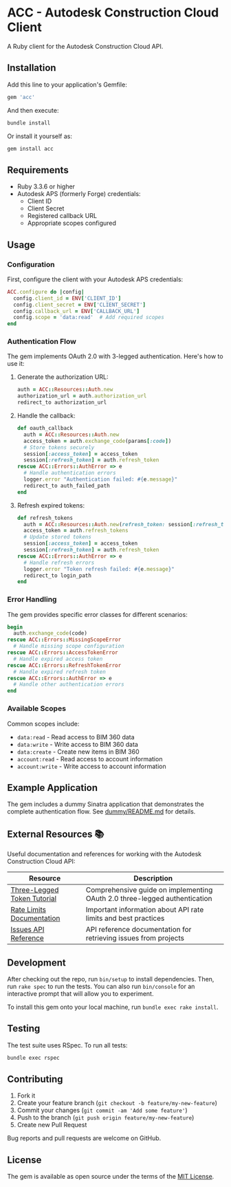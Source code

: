 # ACC - Autodesk Construction Cloud Client

A Ruby client for the Autodesk Construction Cloud API.

## Installation

Add this line to your application's Gemfile:

```ruby
gem 'acc'
```

And then execute:

```bash
bundle install
```

Or install it yourself as:

```bash
gem install acc
```

## Requirements

* Ruby 3.3.6 or higher
* Autodesk APS (formerly Forge) credentials:
  * Client ID
  * Client Secret
  * Registered callback URL
  * Appropriate scopes configured

## Usage

### Configuration

First, configure the client with your Autodesk APS credentials:

```ruby
ACC.configure do |config|
  config.client_id = ENV['CLIENT_ID']
  config.client_secret = ENV['CLIENT_SECRET']
  config.callback_url = ENV['CALLBACK_URL']
  config.scope = 'data:read'  # Add required scopes
end
```

### Authentication Flow

The gem implements OAuth 2.0 with 3-legged authentication. Here's how to use it:

1. Generate the authorization URL:

   ```ruby
   auth = ACC::Resources::Auth.new
   authorization_url = auth.authorization_url
   redirect_to authorization_url
   ```

2. Handle the callback:

   ```ruby
   def oauth_callback
     auth = ACC::Resources::Auth.new
     access_token = auth.exchange_code(params[:code])
     # Store tokens securely
     session[:access_token] = access_token
     session[:refresh_token] = auth.refresh_token
   rescue ACC::Errors::AuthError => e
     # Handle authentication errors
     logger.error "Authentication failed: #{e.message}"
     redirect_to auth_failed_path
   end
   ```

3. Refresh expired tokens:

   ```ruby
   def refresh_tokens
     auth = ACC::Resources::Auth.new(refresh_token: session[:refresh_token])
     access_token = auth.refresh_tokens
     # Update stored tokens
     session[:access_token] = access_token
     session[:refresh_token] = auth.refresh_token
   rescue ACC::Errors::AuthError => e
     # Handle refresh errors
     logger.error "Token refresh failed: #{e.message}"
     redirect_to login_path
   end
   ```

### Error Handling

The gem provides specific error classes for different scenarios:

```ruby
begin
  auth.exchange_code(code)
rescue ACC::Errors::MissingScopeError
  # Handle missing scope configuration
rescue ACC::Errors::AccessTokenError
  # Handle expired access token
rescue ACC::Errors::RefreshTokenError
  # Handle expired refresh token
rescue ACC::Errors::AuthError => e
  # Handle other authentication errors
end
```

### Available Scopes

Common scopes include:

* `data:read` - Read access to BIM 360 data
* `data:write` - Write access to BIM 360 data
* `data:create` - Create new items in BIM 360
* `account:read` - Read access to account information
* `account:write` - Write access to account information

## Example Application

The gem includes a dummy Sinatra application that demonstrates the complete
authentication flow. See [dummy/README.md](dummy/README.md) for details.

## External Resources 📚

Useful documentation and references for working with the Autodesk Construction Cloud API:

| Resource | Description |
|----------|-------------|
| [Three-Legged Token Tutorial](https://aps.autodesk.com/en/docs/oauth/v2/tutorials/get-3-legged-token/) | Comprehensive guide on implementing OAuth 2.0 three-legged authentication |
| [Rate Limits Documentation](https://aps.autodesk.com/en/docs/acc/v1/overview/rate-limits/forge-rate-limits/) | Important information about API rate limits and best practices |
| [Issues API Reference](https://aps.autodesk.com/en/docs/acc/v1/reference/http/issues-issues-GET/) | API reference documentation for retrieving issues from projects |

## Development

After checking out the repo, run `bin/setup` to install dependencies. Then, run
`rake spec` to run the tests. You can also run `bin/console` for an interactive
prompt that will allow you to experiment.

To install this gem onto your local machine, run `bundle exec rake install`.

## Testing

The test suite uses RSpec. To run all tests:

```bash
bundle exec rspec
```

## Contributing

1. Fork it
2. Create your feature branch (`git checkout -b feature/my-new-feature`)
3. Commit your changes (`git commit -am 'Add some feature'`)
4. Push to the branch (`git push origin feature/my-new-feature`)
5. Create new Pull Request

Bug reports and pull requests are welcome on GitHub.

## License

The gem is available as open source under the terms of the
[MIT License](https://opensource.org/licenses/MIT).
